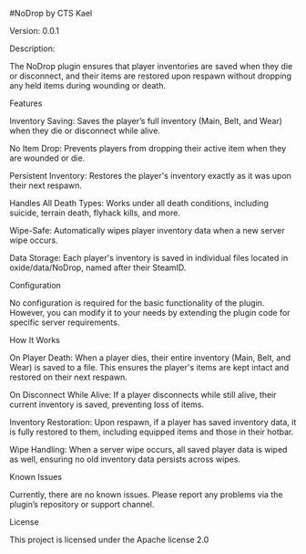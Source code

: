 #NoDrop by CTS Kael

Version: 0.0.1

Description:

The NoDrop plugin ensures that player inventories are saved when they die or disconnect, and their items are restored upon respawn without dropping any held items during wounding or death.

Features

Inventory Saving: Saves the player’s full inventory (Main, Belt, and Wear) when they die or disconnect while alive.

No Item Drop: Prevents players from dropping their active item when they are wounded or die.

Persistent Inventory: Restores the player's inventory exactly as it was upon their next respawn.

Handles All Death Types: Works under all death conditions, including suicide, terrain death, flyhack kills, and more.

Wipe-Safe: Automatically wipes player inventory data when a new server wipe occurs.

Data Storage: Each player's inventory is saved in individual files located in oxide/data/NoDrop, named after their SteamID.

Configuration

No configuration is required for the basic functionality of the plugin. However, you can modify it to your needs by extending the plugin code for specific server requirements.

How It Works

On Player Death: When a player dies, their entire inventory (Main, Belt, and Wear) is saved to a file. This ensures the player's items are kept intact and restored on their next respawn.

On Disconnect While Alive: If a player disconnects while still alive, their current inventory is saved, preventing loss of items.

Inventory Restoration: Upon respawn, if a player has saved inventory data, it is fully restored to them, including equipped items and those in their hotbar.

Wipe Handling: When a server wipe occurs, all saved player data is wiped as well, ensuring no old inventory data persists across wipes.

Known Issues

Currently, there are no known issues. Please report any problems via the plugin’s repository or support channel.

License

This project is licensed under the Apache license 2.0
